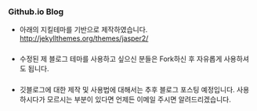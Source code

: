 ### Github.io Blog 

* 아래의 지킬테마를 기반으로 제작하였습니다.  
http://jekyllthemes.org/themes/jasper2/  
###
* 수정된 제 블로그 테마를 사용하고 싶으신 분들은  Fork하신 후 자유롭게 사용하셔도 됩니다. 
###
* 깃블로그에 대한 제작 및 사용법에 대해서는 추후 블로그 포스팅 예정입니다. 사용하시다가 모르시는 부분이 있다면 언제든 이메일 주시면 알려드리겠습니다.  
###

